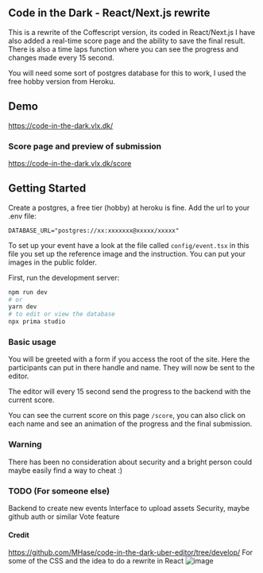 ## Code in the Dark - React/Next.js rewrite

This is a rewrite of the Coffescript version, its coded in React/Next.js I have also added a real-time score page and the ability to save the final result. There is also a time laps function where you can see the progress and changes made every 15 second. 

You will need some sort of postgres database for this to work, I used the free hobby version from Heroku.

## Demo

https://code-in-the-dark.vlx.dk/

### Score page and preview of submission

https://code-in-the-dark.vlx.dk/score


## Getting Started

Create a postgres, a free tier (hobby) at heroku is fine. Add the url to your .env file:
```
DATABASE_URL="postgres://xx:xxxxxxx@xxxxx/xxxxx"
```

To set up your event have a look at the file called  `config/event.tsx` in this file you set up the reference image and the instruction. You can put your images in the public folder.

First, run the development server:

```bash
npm run dev
# or
yarn dev
# to edit or view the database
npx prima studio
```
### Basic usage

You will be greeted with a form if you access the root of the site. Here the participants can put in there handle and name. They will now be sent to the editor.

The editor will every 15 second send the progress to the backend with the current score.

You can see the current score on this page `/score`, you can also click on each name and see an animation of the progress and the final submission.

### Warning

There has been no consideration about security and a bright person could maybe easily find a way to cheat :)

### TODO (For someone else)

Backend to create new events
Interface to upload assets
Security, maybe github auth or similar
Vote feature

#### Credit

https://github.com/MHase/code-in-the-dark-uber-editor/tree/develop/ For some of the CSS and the idea to do a rewrite in React
![image](https://user-images.githubusercontent.com/1506089/160981485-bf6562fc-2306-4931-ae4f-916ce0045ee1.png)
